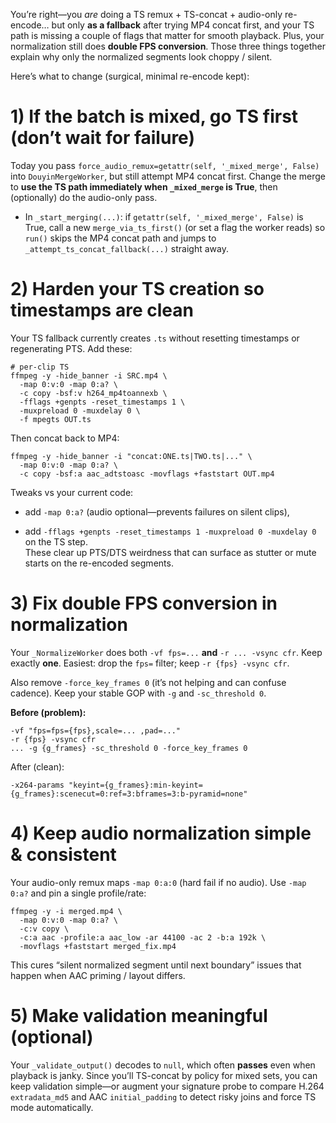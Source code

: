 You’re right—you _are_ doing a TS remux + TS-concat + audio-only re-encode… but only **as a fallback** after trying MP4 concat first, and your TS path is missing a couple of flags that matter for smooth playback. Plus, your normalization still does **double FPS conversion**. Those three things together explain why only the normalized segments look choppy / silent.

Here’s what to change (surgical, minimal re-encode kept):

# 1) If the batch is mixed, **go TS first** (don’t wait for failure)

Today you pass `force_audio_remux=getattr(self, '_mixed_merge', False)` into `DouyinMergeWorker`, but still attempt MP4 concat first. Change the merge to **use the TS path immediately when `_mixed_merge` is True**, then (optionally) do the audio-only pass.

- In `_start_merging(...)`: if `getattr(self, '_mixed_merge', False)` is True, call a new `merge_via_ts_first()` (or set a flag the worker reads) so `run()` skips the MP4 concat path and jumps to `_attempt_ts_concat_fallback(...)` straight away.

# 2) Harden your **TS creation** so timestamps are clean

Your TS fallback currently creates `.ts` without resetting timestamps or regenerating PTS. Add these:
```
# per-clip TS
ffmpeg -y -hide_banner -i SRC.mp4 \
  -map 0:v:0 -map 0:a? \
  -c copy -bsf:v h264_mp4toannexb \
  -fflags +genpts -reset_timestamps 1 \
  -muxpreload 0 -muxdelay 0 \
  -f mpegts OUT.ts
```

Then concat back to MP4:
```
ffmpeg -y -hide_banner -i "concat:ONE.ts|TWO.ts|..." \
  -map 0:v:0 -map 0:a? \
  -c copy -bsf:a aac_adtstoasc -movflags +faststart OUT.mp4
```

Tweaks vs your current code:

- add `-map 0:a?` (audio optional—prevents failures on silent clips),
    
- add `-fflags +genpts -reset_timestamps 1 -muxpreload 0 -muxdelay 0` on the TS step.  
    These clear up PTS/DTS weirdness that can surface as stutter or mute starts on the re-encoded segments.
    

# 3) Fix **double FPS conversion** in normalization

Your `_NormalizeWorker` does both `-vf fps=...` **and** `-r ... -vsync cfr`. Keep exactly **one**. Easiest: drop the `fps=` filter; keep `-r {fps} -vsync cfr`.

Also remove `-force_key_frames 0` (it’s not helping and can confuse cadence). Keep your stable GOP with `-g` and `-sc_threshold 0`.

**Before (problem):**
```
-vf "fps=fps={fps},scale=... ,pad=..."
-r {fps} -vsync cfr
... -g {g_frames} -sc_threshold 0 -force_key_frames 0
```

After (clean):
```
-x264-params "keyint={g_frames}:min-keyint={g_frames}:scenecut=0:ref=3:bframes=3:b-pyramid=none"
```

# 4) Keep audio normalization simple & consistent

Your audio-only remux maps `-map 0:a:0` (hard fail if no audio). Use `-map 0:a?` and pin a single profile/rate:
```
ffmpeg -y -i merged.mp4 \
  -map 0:v:0 -map 0:a? \
  -c:v copy \
  -c:a aac -profile:a aac_low -ar 44100 -ac 2 -b:a 192k \
  -movflags +faststart merged_fix.mp4
```

This cures “silent normalized segment until next boundary” issues that happen when AAC priming / layout differs.

# 5) Make validation meaningful (optional)

Your `_validate_output()` decodes to `null`, which often **passes** even when playback is janky. Since you’ll TS-concat by policy for mixed sets, you can keep validation simple—or augment your signature probe to compare H.264 `extradata_md5` and AAC `initial_padding` to detect risky joins and force TS mode automatically.
